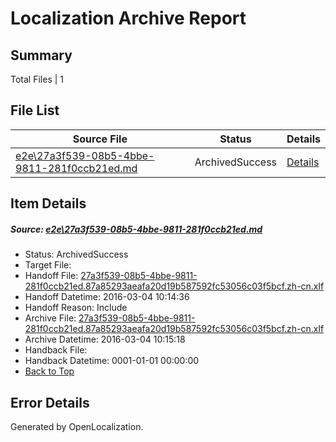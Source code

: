 # <a name='report-top'></a> Localization Archive Report

## Summary
 Total Files | 1

## File List
 Source File | Status | Details 
 ----------- | ------ | ------- 
 [e2e\27a3f539-08b5-4bbe-9811-281f0ccb21ed.md](https://github.com/OpenLocalizationTest/oltest/blob/08f9d293455e23b711a31ad965e94b3afa43e835/e2e/27a3f539-08b5-4bbe-9811-281f0ccb21ed.md) | ArchivedSuccess | [Details](#d2a05254b7110bff1d6e2131f1a9504e704359f54)

## Item Details
##### <a name='d2a05254b7110bff1d6e2131f1a9504e704359f54'></a> Source: [e2e\27a3f539-08b5-4bbe-9811-281f0ccb21ed.md](https://github.com/OpenLocalizationTest/oltest/blob/08f9d293455e23b711a31ad965e94b3afa43e835/e2e/27a3f539-08b5-4bbe-9811-281f0ccb21ed.md)
* Status: ArchivedSuccess
* Target File: 
* Handoff File: [27a3f539-08b5-4bbe-9811-281f0ccb21ed.87a85293aeafa20d19b587592fc53056c03f5bcf.zh-cn.xlf](https://github.com/OpenLocalizationTestOrg/olhandoff/blob/a63c3cac7622a6c81553ee0a61f5fc8c99a49525/ol-handoff/OpenLocalizationTestOrg/oltest.zh-cn/qimu/ht/27a3f539-08b5-4bbe-9811-281f0ccb21ed.87a85293aeafa20d19b587592fc53056c03f5bcf.zh-cn.xlf)
* Handoff Datetime: 2016-03-04 10:14:36
* Handoff Reason: Include
* Archive File: [27a3f539-08b5-4bbe-9811-281f0ccb21ed.87a85293aeafa20d19b587592fc53056c03f5bcf.zh-cn.xlf](https://github.com/OpenLocalizationTestOrg/olhandoff/blob/20d3d1891e5dc8d1dc036a18b17ded10a8730449/ol-handoff/OpenLocalizationTestOrg/oltest.zh-cn/qimu/ht/archive/27a3f539-08b5-4bbe-9811-281f0ccb21ed.87a85293aeafa20d19b587592fc53056c03f5bcf.zh-cn.xlf)
* Archive Datetime: 2016-03-04 10:15:18
* Handback File: 
* Handback Datetime: 0001-01-01 00:00:00
* [Back to Top](#report-top)


## Error Details

Generated by OpenLocalization.
